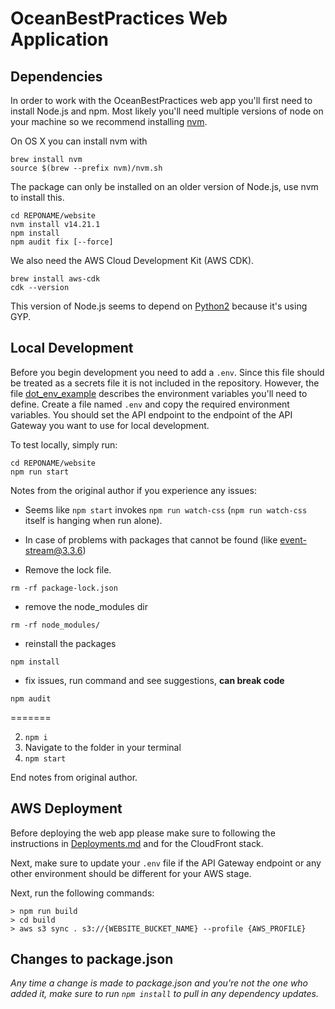 # OceanBestPractices Web Application

## Dependencies

In order to work with the OceanBestPractices web app you'll first need to install Node.js and npm. Most likely you'll need multiple versions of node on your machine so we recommend installing [nvm](https://github.com/nvm-sh/nvm).

On OS X you can install nvm with
```
brew install nvm
source $(brew --prefix nvm)/nvm.sh
```

The package can only be installed on an older version of Node.js, use nvm to install this.
```
cd REPONAME/website
nvm install v14.21.1
npm install
npm audit fix [--force]
```

We also need the AWS Cloud Development Kit (AWS CDK).
```
brew install aws-cdk
cdk --version
```


This version of Node.js seems to depend on [Python2](https://www.python.org/downloads/release/python-2716/) because it's using GYP.

## Local Development

Before you begin development you need to add a `.env`. 
Since this file should be treated as a secrets file it is not included in the repository. 
However, the file [dot_env_example](dot_env_example) describes the environment variables you'll need to define. 
Create a file named `.env` and copy the required environment variables. 
You should set the API endpoint to the endpoint of the API Gateway you want to use for local development.

To test locally, simply run:

```
cd REPONAME/website
npm run start
```

Notes from the original author if you experience any issues:

- Seems like `npm start` invokes `npm run watch-css` (`npm run watch-css` itself is hanging when run alone).

- In case of problems with packages that cannot be found (like [event-stream@3.3.6](https://stackoverflow.com/questions/53578201/npm-err-404-not-found-event-stream3-3-6))

- Remove the lock file.
         
```rm -rf package-lock.json ```
- remove the node_modules dir 

```rm -rf node_modules/```
- reinstall the packages 

```npm install```

- fix issues, run command and see suggestions, **can break code**

```npm audit```

=======

2. `npm i`
3. Navigate to the folder in your terminal
4. `npm start`

End notes from original author.

## AWS Deployment

Before deploying the web app please make sure to following the instructions in [Deployments.md](https://github.com/iodepo/OceanBestPractices/blob/master/oop-indexer/Deployments.md#static-site) and for the CloudFront stack.

Next, make sure to update your `.env` file if the API Gateway endpoint or any other environment should be different for your AWS stage.

Next, run the following commands:

```
> npm run build
> cd build
> aws s3 sync . s3://{WEBSITE_BUCKET_NAME} --profile {AWS_PROFILE}
```

## Changes to package.json

*Any time a change is made to package.json and you're not the one who added it, make sure to run `npm install` to pull in any dependency updates.*
